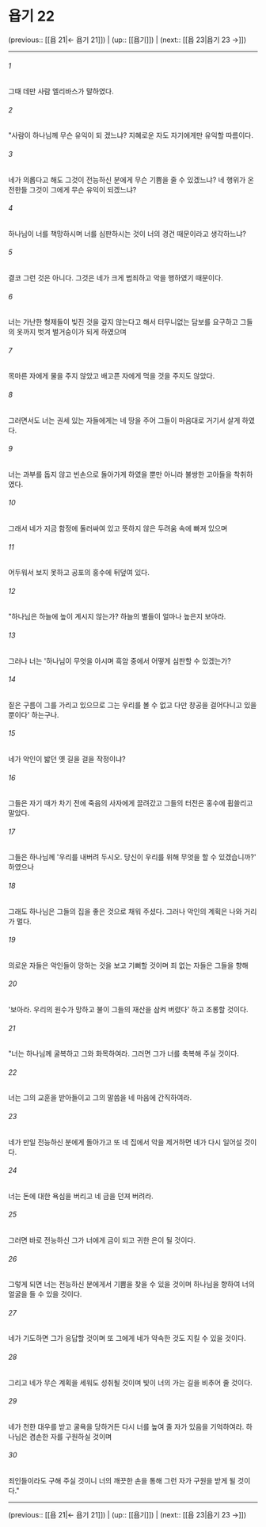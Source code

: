 # 욥기 22

(previous:: [[욥 21|← 욥기 21]]) | (up:: [[욥기]]) | (next:: [[욥 23|욥기 23 →]])

***




###### 1 

그때 데만 사람 엘리바스가 말하였다. 



###### 2 

"사람이 하나님께 무슨 유익이 되 겠느냐? 지혜로운 자도 자기에게만 유익할 따름이다. 



###### 3 

네가 의롭다고 해도 그것이 전능하신 분에게 무슨 기쁨을 줄 수 있겠느냐? 네 행위가 온전한들 그것이 그에게 무슨 유익이 되겠느냐? 



###### 4 

하나님이 너를 책망하시며 너를 심판하시는 것이 너의 경건 때문이라고 생각하느냐? 



###### 5 

결코 그런 것은 아니다. 그것은 네가 크게 범죄하고 악을 행하였기 때문이다. 



###### 6 

너는 가난한 형제들이 빚진 것을 갚지 않는다고 해서 터무니없는 담보를 요구하고 그들의 옷까지 벗겨 벌거숭이가 되게 하였으며 



###### 7 

목마른 자에게 물을 주지 않았고 배고픈 자에게 먹을 것을 주지도 않았다. 



###### 8 

그러면서도 너는 권세 있는 자들에게는 네 땅을 주어 그들이 마음대로 거기서 살게 하였다. 



###### 9 

너는 과부를 돕지 않고 빈손으로 돌아가게 하였을 뿐만 아니라 불쌍한 고아들을 착취하였다. 



###### 10 

그래서 네가 지금 함정에 둘러싸여 있고 뜻하지 않은 두려움 속에 빠져 있으며 



###### 11 

어두워서 보지 못하고 공포의 홍수에 뒤덮여 있다. 



###### 12 

"하나님은 하늘에 높이 계시지 않는가? 하늘의 별들이 얼마나 높은지 보아라. 



###### 13 

그러나 너는 '하나님이 무엇을 아시며 흑암 중에서 어떻게 심판할 수 있겠는가? 



###### 14 

짙은 구름이 그를 가리고 있으므로 그는 우리를 볼 수 없고 다만 창공을 걸어다니고 있을 뿐이다' 하는구나. 



###### 15 

네가 악인이 밟던 옛 길을 걸을 작정이냐? 



###### 16 

그들은 자기 때가 차기 전에 죽음의 사자에게 끌려갔고 그들의 터전은 홍수에 휩쓸리고 말았다. 



###### 17 

그들은 하나님께 '우리를 내버려 두시오. 당신이 우리를 위해 무엇을 할 수 있겠습니까?' 하였으나 



###### 18 

그래도 하나님은 그들의 집을 좋은 것으로 채워 주셨다. 그러나 악인의 계획은 나와 거리가 멀다. 



###### 19 

의로운 자들은 악인들이 망하는 것을 보고 기뻐할 것이며 죄 없는 자들은 그들을 향해 



###### 20 

'보아라. 우리의 원수가 망하고 불이 그들의 재산을 삼켜 버렸다' 하고 조롱할 것이다. 



###### 21 

"너는 하나님께 굴복하고 그와 화목하여라. 그러면 그가 너를 축복해 주실 것이다. 



###### 22 

너는 그의 교훈을 받아들이고 그의 말씀을 네 마음에 간직하여라. 



###### 23 

네가 만일 전능하신 분에게 돌아가고 또 네 집에서 악을 제거하면 네가 다시 일어설 것이다. 



###### 24 

너는 돈에 대한 욕심을 버리고 네 금을 던져 버려라. 



###### 25 

그러면 바로 전능하신 그가 너에게 금이 되고 귀한 은이 될 것이다. 



###### 26 

그렇게 되면 너는 전능하신 분에게서 기쁨을 찾을 수 있을 것이며 하나님을 향하여 너의 얼굴을 들 수 있을 것이다. 



###### 27 

네가 기도하면 그가 응답할 것이며 또 그에게 네가 약속한 것도 지킬 수 있을 것이다. 



###### 28 

그리고 네가 무슨 계획을 세워도 성취될 것이며 빛이 너의 가는 길을 비추어 줄 것이다. 



###### 29 

네가 천한 대우를 받고 굴욕을 당하거든 다시 너를 높여 줄 자가 있음을 기억하여라. 하나님은 겸손한 자를 구원하실 것이며 



###### 30 

죄인들이라도 구해 주실 것이니 너의 깨끗한 손을 통해 그런 자가 구원을 받게 될 것이다."

***

(previous:: [[욥 21|← 욥기 21]]) | (up:: [[욥기]]) | (next:: [[욥 23|욥기 23 →]])
